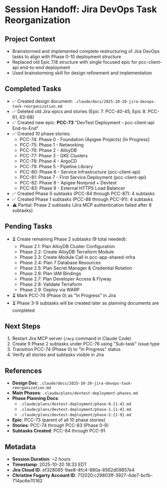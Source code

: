 # Session Handoff: Jira DevOps Task Reorganization

## Project Context
- Brainstormed and implemented complete restructuring of Jira DevOps tasks to align with Phase 0-10 deployment structure
- Replaced old Epic 7/8 structure with single focused epic for pcc-client-api end-to-end deployment
- Used brainstorming skill for design refinement and implementation

## Completed Tasks
- ✅ Created design document: `.claude/docs/2025-10-20-jira-devops-task-reorganization.md`
- ✅ Deleted old Jira epics and stories (Epic 7: PCC-40-45, Epic 8: PCC-61, 63-68)
- ✅ Created new epic: **PCC-73** "DevTest Deployment - pcc-client-api End-to-End"
- ✅ Created 10 phase stories:
  - PCC-74: Phase 0 - Foundation (Apigee Projects) [In Progress]
  - PCC-75: Phase 1 - Networking
  - PCC-76: Phase 2 - AlloyDB
  - PCC-77: Phase 3 - GKE Clusters
  - PCC-78: Phase 4 - ArgoCD
  - PCC-79: Phase 5 - Pipeline Library
  - PCC-80: Phase 6 - Service Infrastructure (pcc-client-api)
  - PCC-81: Phase 7 - First Service Deployment (pcc-client-api)
  - PCC-82: Phase 8 - Apigee Nonprod + Devtest
  - PCC-83: Phase 9 - External HTTPS Load Balancer
- ✅ Created Phase 0 subtasks (PCC-84 through PCC-87): 4 subtasks
- ✅ Created Phase 1 subtasks (PCC-88 through PCC-91): 4 subtasks
- ⚠️ Partial: Phase 2 subtasks (Jira MCP authentication failed after 8 subtasks)

## Pending Tasks
- ⏳ Create remaining Phase 2 subtasks (9 total needed):
  - Phase 2.1: Plan AlloyDB Cluster Configuration
  - Phase 2.2: Create AlloyDB Terraform Module
  - Phase 2.3: Create Module Call in pcc-app-shared-infra
  - Phase 2.4: Plan 7 Database Resources
  - Phase 2.5: Plan Secret Manager & Credential Rotation
  - Phase 2.6: Plan IAM Bindings
  - Phase 2.7: Plan Developer Access & Flyway
  - Phase 2.8: Validate Terraform
  - Phase 2.9: Deploy via WARP
- ⏳ Mark PCC-74 (Phase 0) as "In Progress" in Jira
- ⏳ Phase 3-9 subtasks will be created later as planning documents are completed

## Next Steps
1. Restart Jira MCP server (`/mcp` command in Claude Code)
2. Create 9 Phase 2 subtasks under PCC-76 using "Sub-task" issue type
3. Transition PCC-74 (Phase 0) to "In Progress" status
4. Verify all stories and subtasks visible in Jira

## References
- **Design Doc**: `.claude/docs/2025-10-20-jira-devops-task-reorganization.md`
- **Main Phases**: `.claude/plans/devtest-deployment-phases.md`
- **Phase Planning Docs**:
  - `.claude/plans/devtest-deployment/phase-0.{1-4}.md`
  - `.claude/plans/devtest-deployment/phase-1.{1-4}.md`
  - `.claude/plans/devtest-deployment/phase-2.{1-9}.md`
- **Epic**: PCC-73 (parent of all 10 phase stories)
- **Stories**: PCC-74 through PCC-83 (Phase 0-9)
- **Subtasks Created**: PCC-84 through PCC-91

## Metadata
- **Session Duration**: ~2 hours
- **Timestamp**: 2025-10-20 18:33 EDT
- **Jira Cloud ID**: ef328085-9ae8-4fc4-880a-8562d09857e4
- **Christine Fogarty Account ID**: 712020:c29803ff-3927-4de7-bcfb-714ac6e70162
